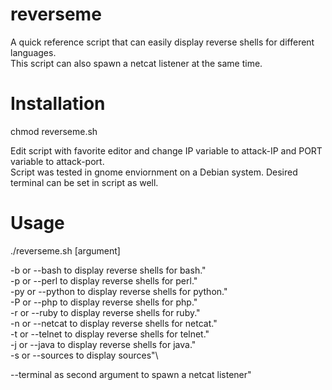 # reverseme
A quick reference script that can easily display reverse shells for different languages. \
This script can also spawn a netcat listener at the same time.

# Installation
chmod reverseme.sh 

Edit script with favorite editor and change IP variable to attack-IP and PORT variable to attack-port. \
Script was tested in gnome enviornment on a Debian system. Desired terminal can be set in script as well.

# Usage
./reverseme.sh [argument]

-b or --bash to display reverse shells for bash."\
-p or --perl to display reverse shells for perl."\
-py or --python to display reverse shells for python."\
-P or --php to display reverse shells for php."\
-r or --ruby to display reverse shells for ruby."\
-n or --netcat to display reverse shells for netcat."\
-t or --telnet to display reverse shells for telnet."\
-j or --java to display reverse shells for java."\
-s or --sources to display sources"\

--terminal as second argument to spawn a netcat listener"
